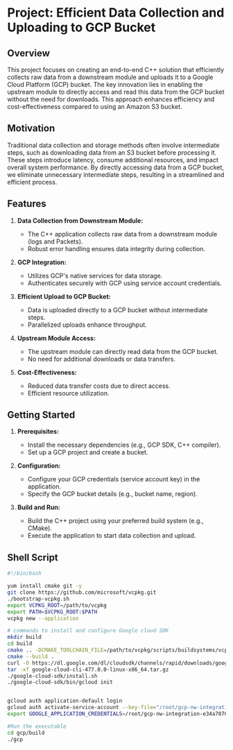 # Project: Efficient Data Collection and Uploading to GCP Bucket

## Overview

This project focuses on creating an end-to-end C++ solution that efficiently collects raw data from a downstream module and uploads it to a Google Cloud Platform (GCP) bucket. The key innovation lies in enabling the upstream module to directly access and read this data from the GCP bucket without the need for downloads. This approach enhances efficiency and cost-effectiveness compared to using an Amazon S3 bucket.

## Motivation

Traditional data collection and storage methods often involve intermediate steps, such as downloading data from an S3 bucket before processing it. These steps introduce latency, consume additional resources, and impact overall system performance. By directly accessing data from a GCP bucket, we eliminate unnecessary intermediate steps, resulting in a streamlined and efficient process.

## Features

1. **Data Collection from Downstream Module:**
   - The C++ application collects raw data from a downstream module (logs and Packets).
   - Robust error handling ensures data integrity during collection.

2. **GCP Integration:**
   - Utilizes GCP's native services for data storage.
   - Authenticates securely with GCP using service account credentials.

3. **Efficient Upload to GCP Bucket:**
   - Data is uploaded directly to a GCP bucket without intermediate steps.
   - Parallelized uploads enhance throughput.

4. **Upstream Module Access:**
   - The upstream module can directly read data from the GCP bucket.
   - No need for additional downloads or data transfers.

5. **Cost-Effectiveness:**
   - Reduced data transfer costs due to direct access.
   - Efficient resource utilization.

## Getting Started

1. **Prerequisites:**
   - Install the necessary dependencies (e.g., GCP SDK, C++ compiler).
   - Set up a GCP project and create a bucket.

2. **Configuration:**
   - Configure your GCP credentials (service account key) in the application.
   - Specify the GCP bucket details (e.g., bucket name, region).

3. **Build and Run:**
   - Build the C++ project using your preferred build system (e.g., CMake).
   - Execute the application to start data collection and upload.

## Shell Script

```bash
#!/bin/bash

yum install cmake git -y
git clone https://github.com/microsoft/vcpkg.git
./bootstrap-vcpkg.sh
export VCPKG_ROOT=/path/to/vcpkg
export PATH=$VCPKG_ROOT:$PATH
vcpkg new --application

# commands to install and configure Google cloud SDK
mkdir build
cd build
cmake .. -DCMAKE_TOOLCHAIN_FILE=/path/to/vcpkg/scripts/buildsystems/vcpkg.cmake
cmake --build .
curl -O https://dl.google.com/dl/cloudsdk/channels/rapid/downloads/google-cloud-cli-477.0.0-linux-x86_64.tar.gz
tar -xf google-cloud-cli-477.0.0-linux-x86_64.tar.gz
./google-cloud-sdk/install.sh
./google-cloud-sdk/bin/gcloud init


gcloud auth application-default login
gcloud auth activate-service-account --key-file="/root/gcp-nw-integration-e34a707028ff.json"
export GOOGLE_APPLICATION_CREDENTIALS=/root/gcp-nw-integration-e34a707028ff.json

#Run the executable
cd gcp/build
./gcp
